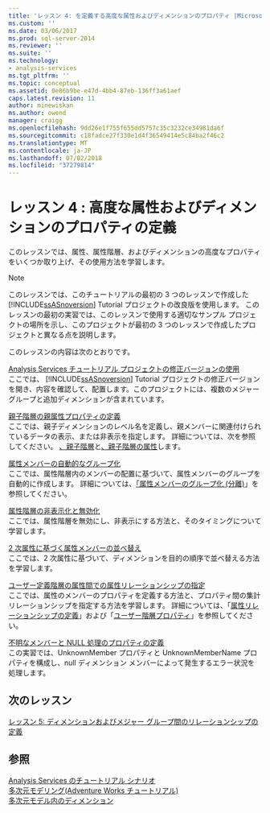 ```yaml
---
title: 'レッスン 4: を定義する高度な属性およびディメンションのプロパティ |Microsoft Docs'
ms.custom: ''
ms.date: 03/06/2017
ms.prod: sql-server-2014
ms.reviewer: ''
ms.suite: ''
ms.technology:
- analysis-services
ms.tgt_pltfrm: ''
ms.topic: conceptual
ms.assetid: 0e86b9be-e47d-4bb4-87eb-136ff3a61aef
caps.latest.revision: 11
author: minewiskan
ms.author: owend
manager: craigg
ms.openlocfilehash: 9dd26e1f755f655dd5757c35c3232ce34981da6f
ms.sourcegitcommit: c18fadce27f330e1d4f36549414e5c84ba2f46c2
ms.translationtype: MT
ms.contentlocale: ja-JP
ms.lasthandoff: 07/02/2018
ms.locfileid: "37279814"
---
```

# <a name="lesson-4-defining-advanced-attribute-and-dimension-properties"></a>レッスン 4 : 高度な属性およびディメンションのプロパティの定義
  このレッスンでは、属性、属性階層、およびディメンションの高度なプロパティをいくつか取り上げ、その使用方法を学習します。  
  
> [!NOTE]  
>  このレッスンでは、このチュートリアルの最初の 3 つのレッスンで作成した [!INCLUDE[ssASnoversion](../includes/ssasnoversion-md.md)] Tutorial プロジェクトの改良版を使用します。 このレッスンの最初の実習では、このレッスンで使用する適切なサンプル プロジェクトの場所を示し、このプロジェクトが最初の 3 つのレッスンで作成したプロジェクトと異なる点を説明します。  
  
 このレッスンの内容は次のとおりです。  
  
 [Analysis Services チュートリアル プロジェクトの修正バージョンの使用](lesson-4-1-using-a-modified-version-of-the-analysis-services-tutorial-project.md)  
 ここでは、 [!INCLUDE[ssASnoversion](../includes/ssasnoversion-md.md)] Tutorial プロジェクトの修正バージョンを開き、内容を確認して、配置します。このプロジェクトには、複数のメジャー グループと追加ディメンションが含まれています。  
  
 [親子階層の親属性プロパティの定義](lesson-4-2-defining-parent-attribute-properties-in-a-parent-child-hierarchy.md)  
 ここでは、親子ディメンションのレベル名を定義し、親メンバーに関連付けられているデータの表示、または非表示を指定します。 詳細については、次を参照してください。 [、親子階層](multidimensional-models/parent-child-dimension.md)と[、親子階層の属性](multidimensional-models/parent-child-dimension-attributes.md)します。  
  
 [属性メンバーの自動的なグループ化](lesson-4-3-automatically-grouping-attribute-members.md)  
 ここでは、属性階層内のメンバーの配置に基づいて、属性メンバーのグループを自動的に作成します。 詳細については、[「属性メンバーのグループ化 (分離)](multidimensional-models/attribute-properties-group-attribute-members.md)」を参照してください。  
  
 [属性階層の非表示化と無効化](../analysis-services/lesson-4-4-hiding-and-disabling-attribute-hierarchies.md)  
 ここでは、属性階層を無効にし、非表示にする方法と、そのタイミングについて学習します。  
  
 [2 次属性に基づく属性メンバーの並べ替え](lesson-4-5-sorting-attribute-members-based-on-a-secondary-attribute.md)  
 ここでは、2 次属性に基づいて、ディメンションを目的の順序で並べ替える方法を学習します。  
  
 [ユーザー定義階層の属性間での属性リレーションシップの指定](4-6-specifying-attribute-relationships-in-user-defined-hierarchy.md)  
 ここでは、属性のメンバーのプロパティを定義する方法と、プロパティ間の集計リレーションシップを指定する方法を学習します。 詳細については、「[属性リレーションシップの定義](multidimensional-models/attribute-relationships-define.md)」および「[ユーザー階層プロパティ](multidimensional-models-olap-logical-dimension-objects/user-hierarchies-properties.md)」を参照してください。  
  
 [不明なメンバーと NULL 処理のプロパティの定義](lesson-4-7-defining-the-unknown-member-and-null-processing-properties.md)  
 この実習では、UnknownMember プロパティと UnknownMemberName プロパティを構成し、null ディメンション メンバーによって発生するエラー状況を処理します。  
  
## <a name="next-lesson"></a>次のレッスン  
 [レッスン 5: ディメンションおよびメジャー グループ間のリレーションシップの定義](lesson-5-defining-relationships-between-dimensions-and-measure-groups.md)  
  
## <a name="see-also"></a>参照  
 [Analysis Services のチュートリアル シナリオ](analysis-services-tutorial-scenario.md)   
 [多次元モデリング&#40;Adventure Works チュートリアル&#41;](multidimensional-modeling-adventure-works-tutorial.md)   
 [多次元モデル内のディメンション](multidimensional-models/dimensions-in-multidimensional-models.md)  
  
  
